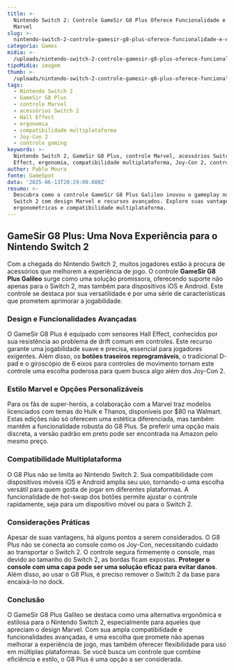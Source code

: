 ```yaml
---
title: >-
  Nintendo Switch 2: Controle GameSir G8 Plus Oferece Funcionalidade e Estilo
  Marvel
slug: >-
  nintendo-switch-2-controle-gamesir-g8-plus-oferece-funcionalidade-e-estilo-marvel
categoria: Games
midia: >-
  /uploads/nintendo-switch-2-controle-gamesir-g8-plus-oferece-funcionalidade-e-estilo-marvel-thumb.jpg
tipoMidia: imagem
thumb: >-
  /uploads/nintendo-switch-2-controle-gamesir-g8-plus-oferece-funcionalidade-e-estilo-marvel-thumb.jpg
tags:
  - Nintendo Switch 2
  - GameSir G8 Plus
  - controle Marvel
  - acessórios Switch 2
  - Hall Effect
  - ergonomia
  - compatibilidade multiplataforma
  - Joy-Con 2
  - controle gaming
keywords: >-
  Nintendo Switch 2, GameSir G8 Plus, controle Marvel, acessórios Switch 2, Hall
  Effect, ergonomia, compatibilidade multiplataforma, Joy-Con 2, controle gaming
author: Pablo Moura
fonte: GameSpot
data: '2025-06-13T20:29:00.000Z'
resumo: >-
  Descubra como o controle GameSir G8 Plus Galileo inovou o gameplay no Nintendo
  Switch 2 com design Marvel e recursos avançados. Explore suas vantagens
  ergonométricas e compatibilidade multiplataforma.
---
```


## GameSir G8 Plus: Uma Nova Experiência para o Nintendo Switch 2

Com a chegada do Nintendo Switch 2, muitos jogadores estão à procura de acessórios que melhorem a experiência de jogo. O controle **GameSir G8 Plus Galileo** surge como uma solução promissora, oferecendo suporte não apenas para o Switch 2, mas também para dispositivos iOS e Android. Este controle se destaca por sua versatilidade e por uma série de características que prometem aprimorar a jogabilidade.

### Design e Funcionalidades Avançadas

O GameSir G8 Plus é equipado com sensores Hall Effect, conhecidos por sua resistência ao problema de drift comum em controles. Este recurso garante uma jogabilidade suave e precisa, essencial para jogadores exigentes. Além disso, os **botões traseiros reprogramáveis**, o tradicional D-pad e o giroscópio de 6 eixos para controles de movimento tornam este controle uma escolha poderosa para quem busca algo além dos Joy-Con 2.

### Estilo Marvel e Opções Personalizáveis

Para os fãs de super-heróis, a colaboração com a Marvel traz modelos licenciados com temas do Hulk e Thanos, disponíveis por $80 na Walmart. Estas edições não só oferecem uma estética diferenciada, mas também mantêm a funcionalidade robusta do G8 Plus. Se preferir uma opção mais discreta, a versão padrão em preto pode ser encontrada na Amazon pelo mesmo preço.

### Compatibilidade Multiplataforma

O G8 Plus não se limita ao Nintendo Switch 2. Sua compatibilidade com dispositivos móveis iOS e Android amplia seu uso, tornando-o uma escolha versátil para quem gosta de jogar em diferentes plataformas. A funcionalidade de hot-swap dos botões permite ajustar o controle rapidamente, seja para um dispositivo móvel ou para o Switch 2.

### Considerações Práticas

Apesar de suas vantagens, há alguns pontos a serem considerados. O G8 Plus não se conecta ao console como os Joy-Con, necessitando cuidado ao transportar o Switch 2. O controle segura firmemente o console, mas devido ao tamanho do Switch 2, as bordas ficam expostas. **Proteger o console com uma capa pode ser uma solução eficaz para evitar danos**. Além disso, ao usar o G8 Plus, é preciso remover o Switch 2 da base para encaixá-lo no dock.

### Conclusão

O GameSir G8 Plus Galileo se destaca como uma alternativa ergonômica e estilosa para o Nintendo Switch 2, especialmente para aqueles que apreciam o design Marvel. Com sua ampla compatibilidade e funcionalidades avançadas, é uma escolha que promete não apenas melhorar a experiência de jogo, mas também oferecer flexibilidade para uso em múltiplas plataformas. Se você busca um controle que combine eficiência e estilo, o G8 Plus é uma opção a ser considerada.

